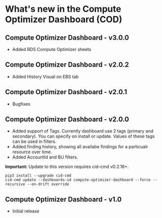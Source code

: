 # What's new in the Compute Optimizer Dashboard (COD)

## Compute Optimizer Dashboard - v3.0.0
* Added RDS Compute Optimizer sheets

## Compute Optimizer Dashboard - v2.0.2
* Added History Visual on EBS tab

## Compute Optimizer Dashboard - v2.0.1
* Bugfixes

## Compute Optimizer Dashboard - v2.0.0
* Added support of Tags. Currently dashboard use 2 tags (primary and secondary). You can specify on install or update. Values of these tags can be used in filters.
* Added finding history, showing all availabe findings for a particualr resource over time.
* Added AccountId and BU filters.

**Important:** Update to this version requires cid-cmd v0.2.18+.

```
pip3 install --upgrade cid-cmd
cid-cmd update --dashboards-id compute-optimizer-dashboard --force --recursive --on-drift override
```

## Compute Optimizer Dashboard - v1.0
* Initial release
